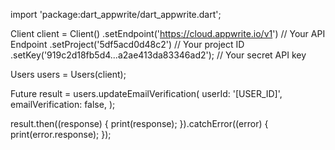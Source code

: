 import 'package:dart_appwrite/dart_appwrite.dart';

Client client = Client()
  .setEndpoint('https://cloud.appwrite.io/v1') // Your API Endpoint
  .setProject('5df5acd0d48c2') // Your project ID
  .setKey('919c2d18fb5d4...a2ae413da83346ad2'); // Your secret API key

Users users = Users(client);

Future result = users.updateEmailVerification(
  userId: '[USER_ID]',
  emailVerification: false,
);

result.then((response) {
  print(response);
}).catchError((error) {
  print(error.response);
});
